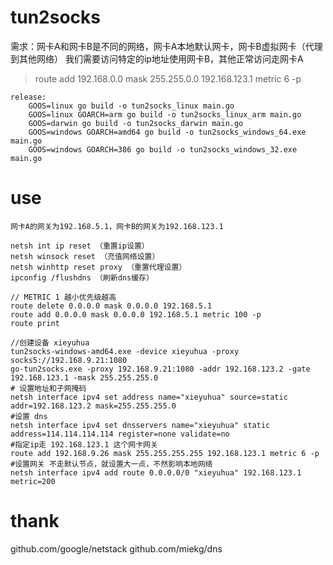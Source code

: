 # tun2socks

需求：网卡A和网卡B是不同的网络，网卡A本地默认网卡，网卡B虚拟网卡（代理到其他网络）
我们需要访问特定的ip地址使用网卡B，其他正常访问走网卡A


> route add 192.168.0.0 mask 255.255.0.0 192.168.123.1 metric 6 -p 


```
release:
	GOOS=linux go build -o tun2socks_linux main.go
	GOOS=linux GOARCH=arm go build -o tun2socks_linux_arm main.go
	GOOS=darwin go build -o tun2socks_darwin main.go
	GOOS=windows GOARCH=amd64 go build -o tun2socks_windows_64.exe main.go
	GOOS=windows GOARCH=386 go build -o tun2socks_windows_32.exe main.go
```

# use 

```
网卡A的网关为192.168.5.1，网卡B的网关为192.168.123.1

netsh int ip reset （重置ip设置）
netsh winsock reset （充值网络设置）
netsh winhttp reset proxy （重置代理设置）
ipconfig /flushdns （刷新dns缓存）

// METRIC 1 越小优先级越高
route delete 0.0.0.0 mask 0.0.0.0 192.168.5.1
route add 0.0.0.0 mask 0.0.0.0 192.168.5.1 metric 100 -p 
route print

//创建设备 xieyuhua
tun2socks-windows-amd64.exe -device xieyuhua -proxy socks5://192.168.9.21:1080
go-tun2socks.exe -proxy 192.168.9.21:1080 -addr 192.168.123.2 -gate 192.168.123.1 -mask 255.255.255.0
# 设置地址和子网掩码
netsh interface ipv4 set address name="xieyuhua" source=static addr=192.168.123.2 mask=255.255.255.0
#设置 dns
netsh interface ipv4 set dnsservers name="xieyuhua" static address=114.114.114.114 register=none validate=no
#指定ip走 192.168.123.1 这个网卡网关
route add 192.168.9.26 mask 255.255.255.255 192.168.123.1 metric 6 -p 
#设置网关 不走默认节点，就设置大一点，不然影响本地网络
netsh interface ipv4 add route 0.0.0.0/0 "xieyuhua" 192.168.123.1 metric=200
```


# thank
  github.com/google/netstack
  github.com/miekg/dns



